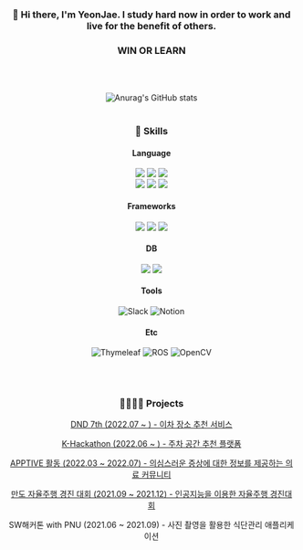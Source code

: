 <div align="center">

### 👋 Hi there, I'm YeonJae. I study hard now in order to work and live for the benefit of others.
### WIN OR LEARN
<br>
<br>
  
![Anurag's GitHub stats](https://github-readme-stats.vercel.app/api?username=Amenable-C&theme=vue&show_icons=true)
<br>
<br>
  
### 💪 Skills
#### Language
<img src="https://img.shields.io/badge/c++-00599C?style=for-the-badge&logo=c%2B%2B&logoColor=white">
<img src="https://img.shields.io/badge/python-3776AB?style=for-the-badge&logo=python&logoColor=white">
<img src="https://img.shields.io/badge/Java-ED8B00?style=for-the-badge&logo=java&logoColor=white"><br>


<img src="https://img.shields.io/badge/html5-E34F26?style=for-the-badge&logo=html5&logoColor=white">
<img src="https://img.shields.io/badge/css-1572B6?style=for-the-badge&logo=css3&logoColor=white">
<img src="https://img.shields.io/badge/javascript-F7DF1E?style=for-the-badge&logo=javascript&logoColor=black">

#### Frameworks
<p>
<img src="https://img.shields.io/badge/spring-6DB33F?style=for-the-badge&logo=spring&logoColor=white">
<img src="https://img.shields.io/badge/springboot-6DB33F?style=for-the-badge&logo=springboot&logoColor=white">
<img src="https://img.shields.io/badge/JUnit5-25A162?style=for-the-badge&logo=JUnit5&logoColor=white">
</p>

#### DB
<p>
<img src="https://img.shields.io/badge/mysql-4479A1?style=for-the-badge&logo=mysql&logoColor=white">
<img src="https://img.shields.io/badge/mariaDB-003545?style=for-the-badge&logo=mariaDB&logoColor=white">
</p>

#### Tools
<p>
<img alt="Slack" src="https://img.shields.io/badge/Slack-4A154B?style=for-the-badge&logo=Slack&logoColor=white">
<img alt="Notion" src="https://img.shields.io/badge/Notion-000000?style=for-the-badge&logo=Notion&logoColor=white">
</p>

#### Etc
<p>
<img alt="Thymeleaf" src="https://img.shields.io/badge/Thymeleaf-005F0F?style=for-the-badge&logo=Thymeleaf&logoColor=white">
<img alt="ROS" src="https://img.shields.io/badge/ROS-22314E?style=for-the-badge&logo=ROS&logoColor=white">
<img alt="OpenCV" src="https://img.shields.io/badge/OpenCV-5C3EE8?style=for-the-badge&logo=OpenCV&logoColor=white">
</p>
<br>
<br>
  
### 👨‍👩‍👦‍👦 Projects

[DND 7th (2022.07 ~ ) - 이차 장소 추천 서비스](https://github.com/dnd-side-project/dnd-7th-3-backend)

[K-Hackathon (2022.06 ~ ) - 주차 공간 추천 플랫폼](https://github.com/ParkingPeople/parking-people)

[APPTIVE 활동 (2022.03 ~ 2022.07) - 의심스러운 증상에 대한 정보를 제공하는 의료 커뮤니티](https://github.com/Apptive2022-1/KidsCare)
  
[만도 자율주행 경진 대회 (2021.09 ~ 2021.12) - 인공지능을 이용한 자율주행 경진대회](https://github.com/Amenable-C/AI-Autonomous-Vehicle)

SW해커톤 with PNU (2021.06 ~ 2021.09) - 사진 촬영을 활용한 식단관리 애플리케이션

<!--
**Amenable-C/Amenable-C** is a ✨ _special_ ✨ repository because its `README.md` (this file) appears on your GitHub profile.

Here are some ideas to get you started:

- 🔭 I’m currently working on ...
- 🌱 I’m currently learning ...
- 👯 I’m looking to collaborate on ...
- 🤔 I’m looking for help with ...
- 💬 Ask me about ...
- 📫 How to reach me: ...
- 😄 Pronouns: ...
- ⚡ Fun fact: ...
-->
